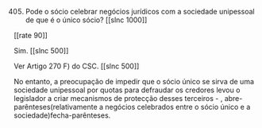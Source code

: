 405.  Pode  o  sócio  celebrar  negócios  jurídicos  com  a  sociedade  unipessoal  de  que  é  o único  sócio?
[[slnc 1000]]

[[rate 90]]

Sim.
[[slnc 500]]

Ver Artigo 270 F) do CSC.
[[slnc 500]]

No  entanto,  a  preocupação  de  impedir  que  o  sócio  único  se  sirva  de  uma  sociedade unipessoal  por  quotas  para  defraudar  os  credores  levou  o  legislador  a  criar  mecanismos de protecção  desses  terceiros -  , abre-parênteses(relativamente  a  negócios  celebrados  entre  o  sócio  único  e  a sociedade)fecha-parênteses.
